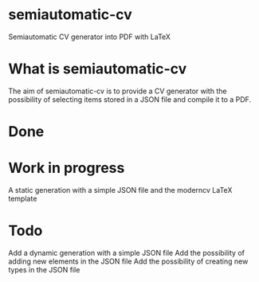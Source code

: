 # semiautomatic-cv
Semiautomatic CV generator into PDF with LaTeX 

# What is semiautomatic-cv
The aim of semiautomatic-cv is to provide a CV generator with the possibility of selecting items stored in a JSON file and compile it to a PDF.

# Done

# Work in progress
A static generation with a simple JSON file and the moderncv LaTeX template

# Todo
Add a dynamic generation with a simple JSON file
Add the possibility of adding new elements in the JSON file
Add the possibility of creating new types in the JSON file
